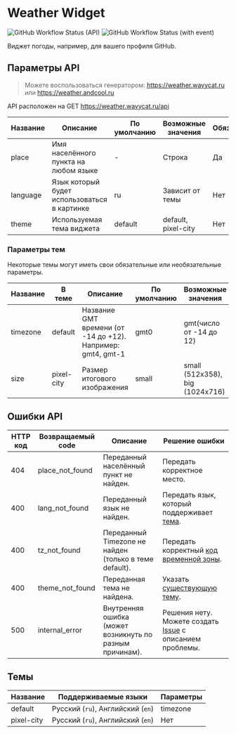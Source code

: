 # Weather Widget

![GitHub Workflow Status (API)](https://img.shields.io/github/actions/workflow/status/Andcool-Systems/weather-widget-api/deploy.yml?style=for-the-badge&logo=yandexcloud&logoColor=white&label=API%20Deploy&labelColor=1A222E&color=242B36&cacheSeconds=10)
![GitHub Workflow Status (with event)](https://img.shields.io/github/actions/workflow/status/Andcool-Systems/weather-widget-api/update-website.yml?style=for-the-badge&logo=yandexcloud&logoColor=white&label=Website%20Deploy&labelColor=1A222E&color=242B36&cacheSeconds=10)

Виджет погоды, например, для вашего профиля GitHub.

## Параметры API

> Можете воспользоваться генератором: https://weather.wavycat.ru или https://weather.andcool.ru

API расположен на GET https://weather.wavycat.ru/api

| Название | Описание                                     | По умолчанию | Возможные значения  | Обязательный |
|----------|----------------------------------------------|--------------|---------------------|--------------|
| place    | Имя населённого пункта на любом языке        | -            | Строка              | Да           |
| language | Язык который будет использоваться в картинке | ru           | Зависит от темы     | Нет          |
| theme    | Используемая тема виджета                    | default      | default, pixel-city | Нет          |

### Параметры тем

Некоторые темы могут иметь свои обязательные или необязательные параметры.

| Название | В теме     | Описание                                                    | По умолчанию | Возможные значения              | Обязательный |
|----------|------------|-------------------------------------------------------------|--------------|---------------------------------|--------------|
| timezone | default    | Название GMT времени (от -14 до +12). Например: gmt4, gmt-1 | gmt0         | gmt(число от -14 до 12)         | Нет          |
| size     | pixel-city | Размер итогового изображения                                | small        | small (512x358), big (1024x716) | Нет          |

## Ошибки API

| HTTP код | Возвращаемый code | Описание                                                 | Решение ошибки                                                                                                           |
|----------|-------------------|----------------------------------------------------------|--------------------------------------------------------------------------------------------------------------------------|
| 404      | place_not_found   | Переданный населённый пункт не найден.                   | Передать корректное место.                                                                                               |
| 400      | lang_not_found    | Переданный язык не найден.                               | Передать язык, который поддерживает [тема](https://github.com/Andcool-Systems/weather-widget-api#темы).                  |
| 400      | tz_not_found      | Переданный Timezone не найден (только в теме default).   | Передать корректный [код временной зоны](https://github.com/Andcool-Systems/weather-widget-api#параметры-тем).           |
| 400      | theme_not_found   | Переданная тема не найдена.                              | Указать [существующую тему](https://github.com/Andcool-Systems/weather-widget-api#темы).                                 |
| 500      | internal_error    | Внутренняя ошибка (может возникнуть по разным причинам). | Решения нету. Можете создать [Issue](https://github.com/Andcool-Systems/weather-widget-api/issues) с описанием проблемы. |

## Темы

| Название   | Поддерживаемые языки              | Параметры |
|------------|-----------------------------------|-----------|
| default    | Русский (`ru`), Английский (`en`) | timezone  |
| pixel-city | Русский (`ru`), Английский (`en`) | Нет       |
